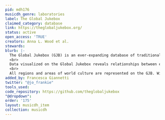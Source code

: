 ```yaml
---
pid: mdh176
musicdh_genre: laboratories
label: The Global Jukebox
claimed_category: database
link: https://theglobaljukebox.org/
status: active
open_access: 'TRUE'
creators: Anna L. Wood et al.
stewards: 
blurb: |-
  The Global Jukebox (GJB) is an ever-expanding database of traditional folk, indigenous, and popular songs from cultures around the world. It is a space to connect with our deep heritage through the expressive arts of singing, dancing, and conversing. It is dedicated to the world's peoples and cultures, and to their models (ideals) of beauty, and forms of communicating and bonding.
  <br>
  Data visualized on the Global Jukebox reveals relationships between expressive systems and the pathways of song and movement styles across the globe. It posits relationships between performance and social factors.
  <br>
  All regions and areas of world culture are represented on the GJB. With over 6000 songs from 1200 cultures, there are many examples for every region, every people. Thus, the user can discover the rich variety and inventiveness, as well as the unifying similarities, of singing and music making within a region of culture, or amongst a people. They can begin to feel the workings of a culture by listening to its music. <br> The project makes available datasets and teaching resources on Choreometrics and Cantometrics.
added_by: Francesca Giannetti
twitter: "@jo_frankie"
tools_used: 
code_repository: https://github.com/theglobaljukebox
"@dropdown": 
order: '175'
layout: musicdh_item
collection: musicdh
---
```

